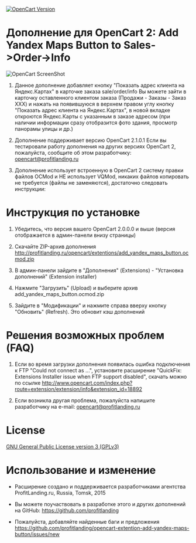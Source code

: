 [![OpenCart Version](https://img.shields.io/badge/opencart-2.1.0.1-blue.svg)](http://www.opencart.com/index.php?route=download/download)

# Дополнение для OpenCart 2: Add Yandex Maps Button to Sales->Order->Info

![OpenCart ScreenShot](https://github.com/profitlanding/opencart-extention-add-yandex-maps-button/blob/master/images/screenshot.png)

1. Данное дополнение добавляет кнопку "Показать адрес клиента на Яндекс.Картах" в карточке заказа sale/order/info
Вы можете зайти в карточку оставленного клиентом заказа (Продажи - Заказы - Заказ XXX)
и нажать на появившуюся в верхнем правом углу кнопку "Показать адрес клиента на Яндекс.Картах",
в новой вкладке откроются Яндекс.Карты с указанным в заказе адресом
(при наличии информации сразу отобразится фото здания, просмотр панорамы улицы и др.)

2. Дополнение поддерживает версию OpenCart 2.1.0.1
Если вы тестировали работу дополнения на других версиях OpenCart 2,
пожалуйста, сообщите об этом разработчику: opencart@profitlanding.ru

3. Дополнение использует встроенную в OpenCart 2 систему правки файлов OCMod и НЕ использует VQMod,
никаких файлов копировать не требуется (файлы не заменяются), достаточно следовать инструкции:


# Инструкция по установке 

1. Убедитесь, что версия вашего OpenCart 2.0.0.0 и выше (версия отображается в админ-панели внизу страницы)

2. Скачайте ZIP-архив дополнения http://profitlanding.ru/opencart/extentions/add_yandex_maps_button.ocmod.zip

3. В админ-панели зайдите в "Дополнения" (Extensions) - "Установка дополнений" (Extension installer)

4. Нажмите "Загрузить" (Upload) и выберите архив add_yandex_maps_button.ocmod.zip

5. Зайдите в "Модификации" и нажмите справа вверху кнопку "Обновить" (Refresh). Это обновит кэш дополнений


# Решения возможных проблем (FAQ)

1. Если во время загрузки дополнения появилась ошибка подключения к FTP "Could not connect as ...", установите расширение 
"QuickFix: Extensions Installer issue when FTP support disabled", скачать можно по ссылке
http://www.opencart.com/index.php?route=extension/extension/info&extension_id=18892

2. Если возникла другая проблема, пожалуйста напишите разработчику на e-mail: opencart@profitlanding.ru


# License
[GNU General Public License version 3 (GPLv3)](https://github.com/opencart/opencart/blob/master/license.txt)

# Использование и изменение
- Расширение создано и поддерживается разработчиками агентства ProfitLanding.ru, Russia, Tomsk, 2015

- Вы можете поучаствовать в разработке этого и других дополнений на GitHub: https://github.com/profitlanding

- Пожалуйста, добавляйте найденные баги и предложения https://github.com/profitlanding/opencart-extention-add-yandex-maps-button/issues/new
